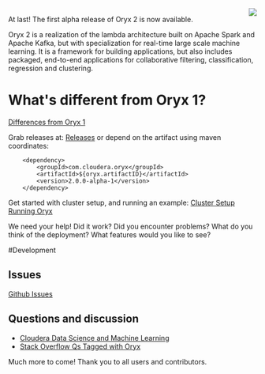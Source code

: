 <img align="right" src="https://raw.github.com/wiki/OryxProject/oryx/OryxLogoMedium.png" />

At last! The first alpha release of Oryx 2 is now available.

Oryx 2 is a realization of the lambda architecture built on Apache Spark and Apache Kafka, but
with specialization for real-time large scale machine learning. It is a framework for building
applications, but also includes packaged, end-to-end applications for collaborative filtering,
classification, regression and clustering.

# What's different from Oryx 1?
[Differences from Oryx 1](https://github.com/OryxProject/oryx/wiki/Differences-From-Oryx-1)

Grab releases at:
[Releases](https://github.com/OryxProject/oryx/releases)
or depend on the artifact using maven coordinates:

        <dependency>
            <groupId>com.cloudera.oryx</groupId>
            <artifactId>${oryx.artifactID}</artifactId>
            <version>2.0.0-alpha-1</version>
        </dependency>

Get started with cluster setup, and running an example:
[Cluster Setup](https://github.com/OryxProject/oryx/wiki/Cluster-Setup)
[Running Oryx](https://github.com/OryxProject/oryx/wiki/Running-Oryx)

We need your help! Did it work? Did you encounter problems? What do you think of the deployment?
What features would you like to see?

#Development

## Issues
[Github Issues](https://github.com/OryxProject/oryx/issues)

## Questions and discussion

- [Cloudera Data Science and Machine Learning](https://community.cloudera.com/t5/Data-Science-and-Machine/bd-p/Mahout)
- [Stack Overflow Qs Tagged with Oryx](http://stackoverflow.com/questions/tagged/oryx)

Much more to come! Thank you to all users and contributors.